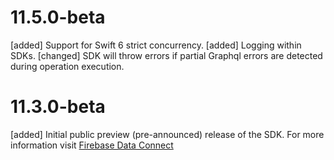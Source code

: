# 11.5.0-beta
[added] Support for Swift 6 strict concurrency.
[added] Logging within SDKs. 
[changed] SDK will throw errors if partial Graphql errors are detected during operation execution. 

# 11.3.0-beta
[added] Initial public preview (pre-announced) release of the SDK. For more information visit [Firebase Data Connect](https://firebase.google.com/products/data-connect)

